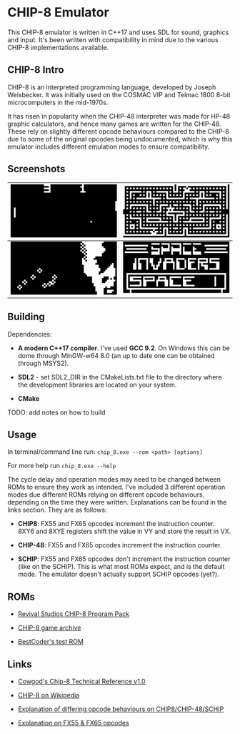 # CHIP-8 Emulator

This CHIP-8 emulator is written in C++17 and uses SDL for sound, graphics and input. It's been written with compatibility in mind due to the various CHIP-8 implementations available.

## CHIP-8 Intro

CHIP-8 is an interpreted programming language, developed by Joseph Weisbecker. It was initially used on the COSMAC VIP and Telmac 1800 8-bit microcomputers in the mid-1970s.

It has risen in popularity when the CHIP-48 interpreter was made for HP-48 graphic calculators, and hence many games are written for the CHIP-48. These rely on slightly different opcode behaviours compared to the CHIP-8 due to some of the original opcodes being undocumented, which is why this emulator includes different emulation modes to ensure compatibility.

## Screenshots

![Pong](/docs/img/pong.png)  |  ![Blinky](/docs/img/blinky.png)
:----------------------------------:|:----------------------------------------:
![Trip8 Demo](/docs/img/trip8_demo.png)  |  ![Space Invaders](/docs/img/space_invaders.png)

## Building

Dependencies: 

- **A modern C++17 compiler**. I've used **GCC 9.2**. On Windows this can be dome through MinGW-w64 8.0 (an up to date one can be obtained through MSYS2).

- **SDL2** - set SDL2_DIR in the CMakeLists.txt file to the directory where the development libraries are located on your system.

- **CMake**

TODO: add notes on how to build

## Usage

In terminal/command line run: `chip_8.exe --rom <path> [options]`

For more help run `chip_8.exe --help`

The cycle delay and operation modes may need to be changed between ROMs to ensure they work as intended. I've included 3 different operation modes due different ROMs relying on different opcode behaviours, depending on the time they were written. Explanations can be found in the links section. They are as follows:

- **CHIP8**: FX55 and FX65 opcodes increment the instruction counter. 8XY6 and 8XYE registers shift the value in VY and store the result in VX.

- **CHIP-48**: FX55 and FX65 opcodes increment the instruction counter.

- **SCHIP**: FX55 and FX65 opcodes don't increment the instruction counter (like on the SCHIP). This is what most ROMs expect, and is the default mode. The emulator doesn't actually support SCHIP opcodes (yet?).

## ROMs

- [Revival Studios CHIP-8 Program Pack](https://github.com/dmatlack/chip8/tree/master/roms)

- [CHIP-8 game archive](https://johnearnest.github.io/chip8Archive/)

- [BestCoder's test ROM](https://github.com/daniel5151/AC8E/blob/master/roms/bc_test.ch8)

## Links

- [Cowgod's Chip-8 Technical Reference v1.0](http://devernay.free.fr/hacks/chip8/C8TECH10.HTM)

- [CHIP-8 on Wikipedia](https://en.wikipedia.org/wiki/CHIP-8)

- [Explanation of differing opcode behaviours on CHIP8/CHIP-48/SCHIP](https://www.reddit.com/r/programming/comments/3ca4ry/writing_a_chip8_interpreteremulator_in_c14_10/csuepjm/)

- [Explanation on FX55 & FX65 opcodes](https://github.com/Chromatophore/HP48-Superchip/blob/master/investigations/quirk_i.md)